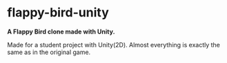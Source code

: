 # flappy-bird-unity

**A Flappy Bird clone made with Unity.**

Made for a student project with Unity(2D). Almost everything is exactly the same as in the original game.
